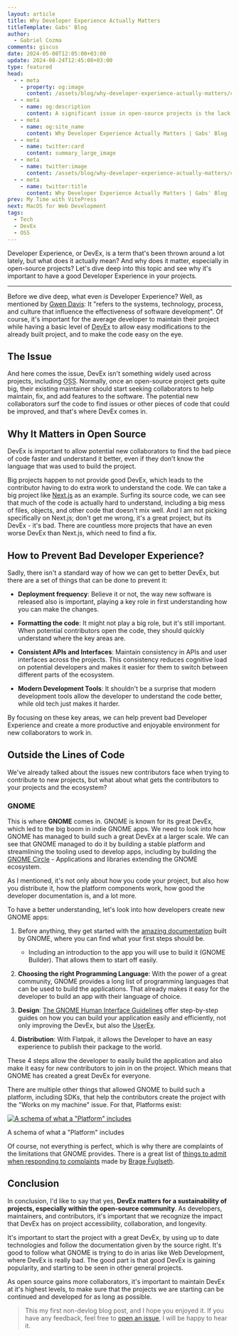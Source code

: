```yaml
---
layout: article
title: Why Developer Experience Actually Matters
titleTemplate: Gabs' Blog
author:
  - Gabriel Cozma
comments: giscus
date: 2024-05-08T12:05:00+03:00
update: 2024-08-24T12:45:00+03:00
type: featured
head:
  - - meta
    - property: og:image
      content: /assets/blog/why-developer-experience-actually-matters/cover.png
  - - meta
    - name: og:description
      content: A significant issue in open-source projects is the lack of a proper good developer experience; this blog looks into why and how it matters.
  - - meta
    - name: og:site_name
      content: Why Developer Experience Actually Matters | Gabs' Blog
  - - meta
    - name: twitter:card
      content: summary_large_image
  - - meta
    - name: twitter:image
      content: /assets/blog/why-developer-experience-actually-matters/cover.png
  - - meta
    - name: twitter:title
      content: Why Developer Experience Actually Matters | Gabs' Blog
prev: My Time with VitePress
next: MacOS for Web Development
tags:
  - Tech
  - DevEx
  - OSS
---
```


Developer Experience, or DevEx, is a term that's been thrown around a lot lately, but what does it actually mean? And why does it matter, especially in open-source projects? Let's dive deep into this topic and see why it's important to have a good Developer Experience in your projects.

---

Before we dive deep, what even _is_ Developer Experience? Well, as mentioned by [Gwen Davis](https://github.blog/2023-06-08-developer-experience-what-is-it-and-why-should-you-care/): It "refers to the systems, technology, process, and culture that influence the effectiveness of software development". Of course, it's important for the average developer to maintain their project while having a basic level of <abbr title="Developer Experience">DevEx</abbr> to allow easy modifications to the already built project, and to make the code easy on the eye.

## The Issue

And here comes the issue, DevEx isn't something widely used across projects, including <abbr title="Open Source Software">OSS</abbr>. Normally, once an open-source project gets quite big, their existing maintainer should start seeking collaborators to help maintain, fix, and add features to the software. The potential new collaborators surf the code to find issues or other pieces of code that could be improved, and that's where DevEx comes in.

## Why It Matters in Open Source

DevEx is important to allow potential new collaborators to find the bad piece of code faster and understand it better, even if they don't know the language that was used to build the project.

Big projects happen to not provide good DevEx, which leads to the contributor having to do extra work to understand the code. We can take a big project like [Next.js](https://nextjs.org) as an example. Surfing its source code, we can see that much of the code is actually hard to understand, including a big mess of files, objects, and other code that doesn't mix well. And I am not picking specifically on Next.js; don't get me wrong, it's a great project, but its DevEx - it's bad. There are countless more projects that have an even worse DevEx than Next.js, which need to find a fix.

## How to Prevent Bad Developer Experience?

Sadly, there isn't a standard way of how we can get to better DevEx, but there are a set of things that can be done to prevent it:

- **Deployment frequency**: Believe it or not, the way new software is released also is important, playing a key role in first understanding how you can make the changes.

- **Formatting the code**: It might not play a big role, but it's still important. When potential contributors open the code, they should quickly understand where the key areas are.

- **Consistent APIs and Interfaces**: Maintain consistency in APIs and user interfaces across the projects. This consistency reduces cognitive load on potential developers and makes it easier for them to switch between different parts of the ecosystem.

- **Modern Development Tools**: It shouldn't be a surprise that modern development tools allow the developer to understand the code better, while old tech just makes it harder.

By focusing on these key areas, we can help prevent bad Developer Experience and create a more productive and enjoyable environment for new collaborators to work in.

## Outside the Lines of Code

We've already talked about the issues new contributors face when trying to contribute to new projects, but what about what gets the contributors to your projects and the ecosystem?

### GNOME

This is where **GNOME** comes in. GNOME is known for its great DevEx, which led to the big boom in indie GNOME apps. We need to look into how GNOME has managed to build such a great DevEx at a larger scale. We can see that GNOME managed to do it by building a stable platform and streamlining the tooling used to develop apps, including by building the [GNOME Circle](https://circle.gnome.org) - Applications and libraries extending the GNOME ecosystem.

As I mentioned, it's not only about how you code your project, but also how you distribute it, how the platform components work, how good the developer documentation is, and a lot more.

To have a better understanding, let's look into how developers create new GNOME apps:

1. Before anything, they get started with the [amazing documentation](https://developer.gnome.org/) built by GNOME, where you can find what your first steps should be.

   - Including an introduction to the app you will use to build it (GNOME Builder). That allows them to start off easily.

2. **Choosing the right Programming Language**: With the power of a great community, GNOME provides a long list of programming languages that can be used to build the applications. That already makes it easy for the developer to build an app with their language of choice.

3. **Design**: [The GNOME Human Interface Guidelines](https://developer.gnome.org/hig/) offer step-by-step guides on how you can build your application easily and efficiently, not only improving the DevEx, but also the <abbr title="User Experience">UserEx</abbr>.

4. **Distribution**: With Flatpak, it allows the Developer to have an easy experience to publish their package to the world.

These 4 steps allow the developer to easily build the application and also make it easy for new contributors to join in on the project. Which means that GNOME has created a great DevEx for everyone.

There are multiple other things that allowed GNOME to build such a platform, including SDKs, that help the contributors create the project with the "Works on my machine" issue. For that, Platforms exist:

[![A schema of what a "Platform" includes](https://blogs.gnome.org/tbernard/files/2019/12/platform-parts-1-768x432.png)](https://blogs.gnome.org/tbernard/2019/12/04/there-is-no-linux-platform-1/)

<figcaption>A schema of what a "Platform" includes</figcaption>

Of course, not everything is perfect, which is why there are complaints of the limitations that GNOME provides. There is a great list of [things to admit when responding to complaints](https://fosstodon.org/@bragefuglseth/112192368132343854) made by [Brage Fuglseth](https://bragefuglseth.dev/).

## Conclusion

In conclusion, I'd like to say that yes, **DevEx matters for a sustainability of projects, especially within the open-source community**. As developers, maintainers, and contributors, it's important that we recognize the impact that DevEx has on project accessibility, collaboration, and longevity.

It's important to start the project with a great DevEx, by using up to date technologies and follow the documentation given by the source right. It's good to follow what GNOME is trying to do in arias like Web Development, where DevEx is really bad. The good part is that good DevEx is gaining popularity, and starting to be seen in other general projects.

As open source gains more collaborators, it's important to maintain DevEx at it's highest levels, to make sure that the projects we are starting can be continued and developed for as long as possible.

> This my first non-devlog blog post, and I hope you enjoyed it. If you have any feedback, feel free to [open an issue](https://github.com/GabsEdits/gabs.eu.org/issues/new), I will be happy to hear it.
